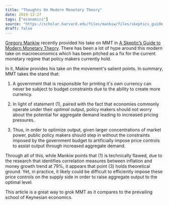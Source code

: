 ```yaml
---
title: "Thoughts On Modern Monetary Theory"
date: 2019-12-27
tags: ["economics"]
source: "https://scholar.harvard.edu/files/mankiw/files/skeptics_guide_to_modern_monetary_theory.pdf"
draft: false
---
```


[Gregory Mankiw](https://en.wikipedia.org/wiki/Greg_Mankiw) recently provided his take on MMT in [A Skeptic’s Guide to Modern Monetary Theory](https://scholar.harvard.edu/files/mankiw/files/skeptics_guide_to_modern_monetary_theory.pdf). There has been a lot of hype around this modern take on macroeconomics which has been pitched as a fix for the current monetary regime that policy makers currently hold. 

In it, Makiw provides his take on the movement's salient points. In summary, MMT takes the stand that: 

1) A government that is responsible for printing it's own currency can never be subject to budget constraints due to the ability to create more currency. 

2) In light of statement (1), paired with the fact that economies commonly operate under their _optimal_ output, policy makers should not worry about the potential for aggregate demand leading to increased pricing pressures. 

3) Thus, in order to optimize output, given larger concentrations of market power, public policy makers should step in without the constraints imposed by the government budget to artificially impose price controls to assist output through increased aggregate demand. 

Through all of this, while Mankiw points that (1) is technically flawed, due to the research that identifies correlation measures between inflation and money growth trend at 79%, it appears that point (3) holds theoretical ground. Yet, in practice, it likely could be difficult to efficiently impose these price controls on the supply side in order to raise aggregate output to the optimal level. 

This article is a great way to grok MMT as it compares to the prevailing school of Keynesian economics.